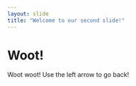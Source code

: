 ```yaml
---
layout: slide
title: "Welcome to our second slide!"
---
```

# Woot!
Woot woot!
Use the left arrow to go back!
